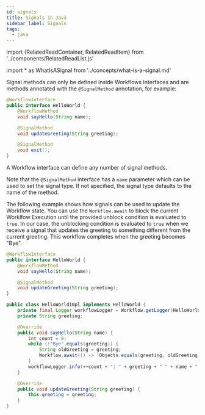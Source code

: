 ```yaml
---
id: signals
title: Signals in Java
sidebar_label: Signals
tags:
  - java
---
```


import {RelatedReadContainer, RelatedReadItem} from '../components/RelatedReadList.js'

<!-- prettier-ignore -->
import * as WhatIsASignal from '../concepts/what-is-a-signal.md'

<RelatedReadContainer>
  <RelatedReadItem page={WhatIsASignal} />
</RelatedReadContainer>

Signal methods can only be defined inside Workflows Interfaces and are methods annotated with the `@SignalMethod` annotation, for example:

```java
@WorkflowInterface
public interface HelloWorld {
    @WorkflowMethod
    void sayHello(String name);

    @SignalMethod
    void updateGreeting(String greeting);

    @SignalMethod
    void exit();
}
```

A Workflow interface can define any number of signal methods.

Note that the `@SignalMethod` interface has a `name` parameter which can be used to set the signal type.
If not specified, the signal type defaults to the name of the method.

The following example shows how signals can be used to update the Workflow state.
You can use the `Workflow.await` to block the current Worklfow Execution until the provided unblock condition is evaluated
to `true`. In our case, the unblocking condition is evaluated to `true` when we receive a signal that updates the greeting
to something different from the current greeting. This workflow completes when the greeting becomes "Bye".

```java
@WorkflowInterface
public interface HelloWorld {
    @WorkflowMethod
    void sayHello(String name);

    @SignalMethod
    void updateGreeting(String greeting);
}
```

```java
public class HelloWorldImpl implements HelloWorld {
    private final Logger workflowLogger = Workflow.getLogger(HelloWorldImpl.class);
    private String greeting;

    @Override
    public void sayHello(String name) {
        int count = 0;
        while (!"Bye".equals(greeting)) {
            String oldGreeting = greeting;
            Workflow.await(() -> !Objects.equals(greeting, oldGreeting));
        }
        workflowLogger.info(++count + ": " + greeting + " " + name + "!");
    }

    @Override
    public void updateGreeting(String greeting) {
        this.greeting = greeting;
    }
}
```
